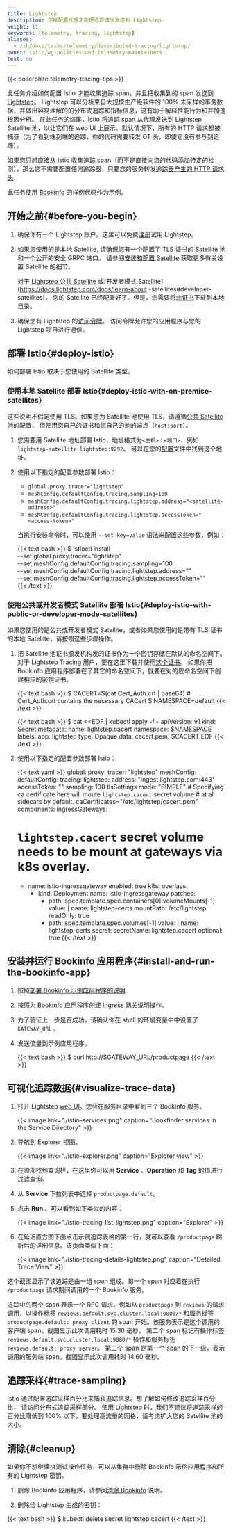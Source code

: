 ```yaml
---
title: Lightstep
description: 怎样配置代理才能把追踪请求发送到 Lightstep。
weight: 11
keywords: [telemetry, tracing, lightstep]
aliases:
  - /zh/docs/tasks/telemetry/distributed-tracing/lightstep/
owner: istio/wg-policies-and-telemetry-maintainers
test: no
---
```


{{< boilerplate telemetry-tracing-tips >}}

此任务介绍如何配置 Istio 才能收集追踪 span，并且把收集到的 span 发送到 [Lightstep](https://lightstep.com/products/)。
Lightstep 可以分析来自大规模生产级软件的 100% 未采样的事务数据，并做出容易理解的的分布式追踪和指标信息，这有助于解释性能行为和并加速根因分析。
在此任务的结尾，Istio 将追踪 span 从代理发送到 Lightstep Satellite 池，以让它们在 web UI 上展示。默认情况下，所有的 HTTP 请求都被捕获（为了看到端到端的追踪，你的代码需要转发 OT 头，即使它没有参与到追踪）。

如果您只想直接从 Istio 收集追踪 span（而不是直接向您的代码添加特定的检测），那么您不需要配置任何追踪器，只要您的服务转发[追踪器产生的 HTTP 请求头](https://www.envoyproxy.io/docs/envoy/latest/configuration/http_conn_man/headers#config-http-conn-man-headers-x-ot-span-context).

此任务使用 [Bookinfo](/zh/docs/examples/bookinfo/) 的样例代码作为示例。

## 开始之前{#before-you-begin}

1. 确保你有一个 Lightstep 账户。这里可以免费[注册](https://lightstep.com/products/tracing/)试用 Lightstep。

1. 如果您使用的是[本地 Satellite](https://docs.lightstep.com/docs/learn-about-satellites#on-premise-satellites), 请确保您有一个配置了 TLS 证书的 Satellite 池和一个公开的安全 GRPC 端口。
    请参阅[安装和配置 Satellite](https://docs.lightstep.com/docs/install-and-configure-satellites) 获取更多有关设置 Satellite 的细节。

    对于 [Lightstep 公共 Satellite](https://docs.lightstep.com/docs/learn-about-satellites#public-satellites)
    或[开发者模式 Satellite](https://docs.lightstep.com/docs/learn-about -satellites#developer-satellites)，
    您的 Satellite 已经配置好了。但是，您需要将[此证书](https://docs.lightstep.com/docs/instrument-with-istio-as-your-service-mesh#cacertpem-file)下载到本地目录。

1. 确保您有 Lightstep 的[访问令牌](https://docs.lightstep.com/docs/create-and-manage-access-tokens)。
    访问令牌允许您的应用程序与您的 Lightstep 项目进行通信。

## 部署 Istio{#deploy-istio}

如何部署 Istio 取决于您使用的 Satellite 类型。

### 使用本地 Satellite 部署 Istio{#deploy-istio-with-on-premise- satellites}

这些说明不假定使用 TLS。如果您为 Satellite 池使用 TLS，请遵循[公共 Satellite 池](#deploy-istio-with-public-or-developer-mode-satellites)的配置，
但使用您自己的证书和您自己的池的端点（`host:port`）。

1. 您需要用 Satellite 地址部署 Istio，地址格式为`<主机>：<端口>`，例如 `lightstep-satellite.lightstep:9292`。
    可以在您的[配置](https://docs.lightstep.com/docs/satellite-configuration-parameters#ports)文件中找到这个地址。

1. 使用以下指定的配置参数部署 Istio：

    - `global.proxy.tracer="lightstep"`
    - `meshConfig.defaultConfig.tracing.sampling=100`
    - `meshConfig.defaultConfig.tracing.lightstep.address="<satellite-address>"`
    - `meshConfig.defaultConfig.tracing.lightstep.accessToken="<access-token>"`

    当执行安装命令时，可以使用 `--set key=value` 语法来配置这些参数，例如：
	
    {{< text bash >}}
    $ istioctl install \
        --set global.proxy.tracer="lightstep" \
        --set meshConfig.defaultConfig.tracing.sampling=100 \
        --set meshConfig.defaultConfig.tracing.lightstep.address="<satellite-address>" \
        --set meshConfig.defaultConfig.tracing.lightstep.accessToken="<access-token>" \
    {{< /text >}}

### 使用公共或开发者模式 Satellite 部署 Istio{#deploy-istio-with-public-or-developer-mode-satellites}

如果您使用的是公共或开发者模式 Satellite，或者如果您使用的是带有 TLS 证书的本地 Satellite，请按照这些步骤操作。

1. 把 Satellite 池证书颁发机构发的证书作为一个密钥存储在默认的命名空间下。
    对于 Lightstep Tracing 用户，要在这里下载并使用[这个证书](https://docs.lightstep.com/docs/instrument-with-istio-as-your-service-mesh)。
    如果你把 Bookinfo 应用程序部署在了其它的命名空间下，就要在对的应命名空间下创建相应的密钥证书。

    {{< text bash >}}
    $ CACERT=$(cat Cert_Auth.crt | base64) # Cert_Auth.crt contains the necessary CACert
    $ NAMESPACE=default
    {{< /text >}}

    {{< text bash >}}
    $ cat <<EOF | kubectl apply -f -
      apiVersion: v1
      kind: Secret
      metadata:
        name: lightstep.cacert
        namespace: $NAMESPACE
        labels:
          app: lightstep
      type: Opaque
      data:
        cacert.pem: $CACERT
    EOF
    {{< /text >}}

1. 使用以下指定的配置参数部署 Istio：

    {{< text yaml >}}
    global:
      proxy:
        tracer: "lightstep"
    meshConfig:
      defaultConfig:
        tracing:
          lightstep:
            address: "ingest.lightstep.com:443"
            accessToken: "<access-token>"
          sampling: 100
          tlsSettings
            mode: "SIMPLE"
            # Specifying ca certificate here will moute `lightstep.cacert` secret volume
            # at all sidecars by default.
            caCertificates="/etc/lightstep/cacert.pem"
    components:
      ingressGateways:
      # `lightstep.cacert` secret volume needs to be mount at gateways via k8s overlay.
      - name: istio-ingressgateway
        enabled: true
        k8s:
          overlays:
          - kind: Deployment
            name: istio-ingressgateway
            patches:
            - path: spec.template.spec.containers[0].volumeMounts[-1]
              value: |
                name: lightstep-certs
                mountPath: /etc/lightstep
                readOnly: true
            - path: spec.template.spec.volumes[-1]
              value: |
                name: lightstep-certs
                secret:
                  secretName: lightstep.cacert
                  optional: true
    {{< /text >}}

## 安装并运行 Bookinfo 应用程序{#install-and-run-the-bookinfo-app}

1. 按照[部署 Bookinfo 示例应用程序的说明](/zh/docs/examples/bookinfo/#deploying-the-application).

1. 按照[为 Bookinfo 应用程序创建 Ingress 网关说明](/zh/docs/examples/bookinfo/#determine-the-ingress-ip-and-port)操作。

1. 为了验证上一步是否成功，请确认你在 shell 的环境变量中中设置了 `GATEWAY_URL` 。

1. 发送流量到示例应用程序。

    {{< text bash >}}
    $ curl http://$GATEWAY_URL/productpage
    {{< /text >}}

## 可视化追踪数据{#visualize-trace-data}

1. 打开 Lightstep [web UI](https://app.lightstep.com/)。您会在服务目录中看到三个 Bookinfo 服务。

    {{< image link="./istio-services.png" caption="Bookfinder services in the Service Directory" >}}

1. 导航到 Explorer 视图。

    {{< image link="./istio-explorer.png" caption="Explorer view" >}}

1. 在顶部找到查询栏，在这里你可以用 **Service** 、**Operation** 和 **Tag** 的值进行过滤查询。

1. 从 **Service** 下拉列表中选择 `productpage.default`。

1. 点击 **Run** 。可以看到如下类似的内容：

    {{< image link="./istio-tracing-list-lightstep.png" caption="Explorer" >}}

1. 在延迟直方图下面点击示例追踪表格的第一行，就可以查看 `/productpage` 刷新后的详细信息。该页面类似下面：

    {{< image link="./istio-tracing-details-lightstep.png" caption="Detailed Trace View" >}}

这个截图显示了该追踪是由一组 span 组成。每一个 span 对应着在执行 `/productpage` 请求期间调用的一个 Bookinfo 服务。

追踪中的两个 span 表示一个 RPC 请求。例如从 `productpage` 到 `reviews` 的请求调用，以操作标签 `reviews.default.svc.cluster.local:9080/*`
和服务标签 `productpage.default: proxy client` 的 span 开始。该服务表示是这个调用的客户端 span。截图显示此次调用耗时 15.30 毫秒。
第二个 span 标记有操作标签 `reviews.default.svc.cluster.local:9080/*` 操作和服务标签 `reviews.default: proxy server`。
第二个 span 是第一个 span 的下一级，表示调用的服务端 span。截图显示此次调用耗时 14.60 毫秒。

## 追踪采样{#trace-sampling}

Istio 通过配置追踪采样百分比来捕获追踪信息。想了解如何修改追踪采样百分比，
请访问[分布式追踪采样部分](/zh/docs/tasks/observability/distributed-tracing/mesh-and-proxy-config/#customizing-trace-sampling)。
使用 Lightstep 时，我们不建议将追踪采样的百分比降低到 100% 以下。要处理高流量的网格，请考虑扩大您的 Satellite 池的大小。

## 清除{#cleanup}

如果你不想继续执测试操作任务，可以从集群中删除 Bookinfo 示例应用程序和所有的 Lightstep 密钥。

1. 删除 Bookinfo 应用程序，请参阅[清除 Bookinfo](/zh/docs/examples/bookinfo/#cleanup) 说明。

1. 删除给 Lightstep 生成的密钥：

{{< text bash >}}
$ kubectl delete secret lightstep.cacert
{{< /text >}}
